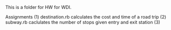 This is a folder for HW for WDI. 

Assignments
(1) destination.rb calculates the cost and time of a road trip
(2) subway.rb caclulates the number of stops given entry and exit station
(3)